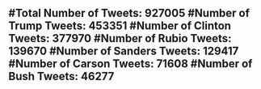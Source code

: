 #Total Number of Tweets: 927005 
#Number of Trump Tweets: 453351
#Number of Clinton Tweets: 377970
#Number of Rubio Tweets: 139670
#Number of Sanders Tweets: 129417
#Number of Carson Tweets: 71608
#Number of Bush Tweets: 46277
---
